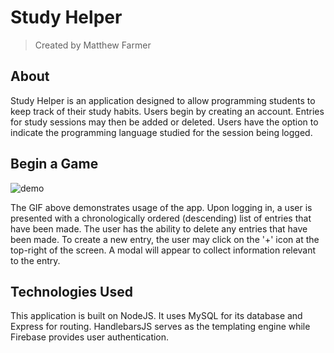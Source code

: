 # **Study Helper**
> Created by Matthew Farmer

## About
Study Helper is an application designed to allow programming students to keep track of their study habits. Users begin by creating an account. Entries for study sessions may then be added or deleted. Users have the option to indicate the programming language studied for the session being logged.

## Begin a Game

![demo](studyHelper.gif)

The GIF above demonstrates usage of the app. Upon logging in, a user is presented with a chronologically ordered (descending) list of entries that have been made. The user has the ability to delete any entries that have been made. To create a new entry, the user may click on the '+' icon at the top-right of the screen. A modal will appear to collect information relevant to the entry.

## Technologies Used

This application is built on NodeJS. It uses MySQL for its database and Express for routing. HandlebarsJS serves as the templating engine while Firebase provides user authentication.
